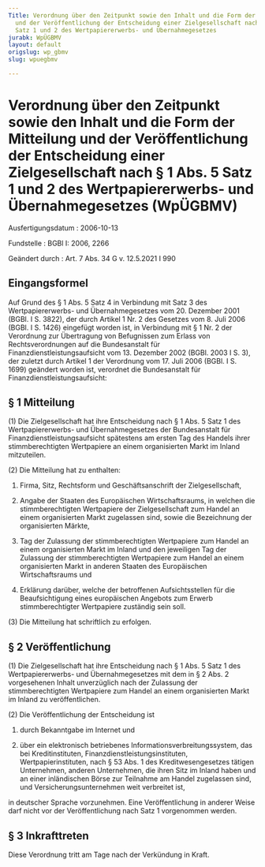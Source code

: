 ```yaml
---
Title: Verordnung über den Zeitpunkt sowie den Inhalt und die Form der Mitteilung
  und der Veröffentlichung der Entscheidung einer Zielgesellschaft nach § 1 Abs. 5
  Satz 1 und 2 des Wertpapiererwerbs- und Übernahmegesetzes
jurabk: WpÜGBMV
layout: default
origslug: wp_gbmv
slug: wpuegbmv

---
```


# Verordnung über den Zeitpunkt sowie den Inhalt und die Form der Mitteilung und der Veröffentlichung der Entscheidung einer Zielgesellschaft nach § 1 Abs. 5 Satz 1 und 2 des Wertpapiererwerbs- und Übernahmegesetzes (WpÜGBMV)

Ausfertigungsdatum
:   2006-10-13

Fundstelle
:   BGBl I: 2006, 2266

Geändert durch
:   Art. 7 Abs. 34 G v. 12.5.2021 I 990



## Eingangsformel

Auf Grund des § 1 Abs. 5 Satz 4 in Verbindung mit Satz 3 des Wertpapiererwerbs- und Übernahmegesetzes vom 20. Dezember 2001 (BGBl. I S. 3822), der durch Artikel 1 Nr. 2 des Gesetzes vom 8. Juli 2006 (BGBl. I S. 1426) eingefügt worden ist, in Verbindung mit § 1 Nr. 2 der Verordnung zur Übertragung von Befugnissen zum Erlass von Rechtsverordnungen auf die Bundesanstalt für Finanzdienstleistungsaufsicht vom 13. Dezember 2002 (BGBl. 2003 I S. 3), der zuletzt durch Artikel 1 der Verordnung vom 17. Juli 2006 (BGBl. I S. 1699) geändert worden ist, verordnet die Bundesanstalt für Finanzdienstleistungsaufsicht:


## § 1 Mitteilung

(1) Die Zielgesellschaft hat ihre Entscheidung nach § 1 Abs. 5 Satz 1 des Wertpapiererwerbs- und Übernahmegesetzes der Bundesanstalt für Finanzdienstleistungsaufsicht spätestens am ersten Tag des Handels ihrer stimmberechtigten Wertpapiere an einem organisierten Markt im Inland mitzuteilen.

(2) Die Mitteilung hat zu enthalten:

1.  Firma, Sitz, Rechtsform und Geschäftsanschrift der Zielgesellschaft,


2.  Angabe der Staaten des Europäischen Wirtschaftsraums, in welchen die stimmberechtigten Wertpapiere der Zielgesellschaft zum Handel an einem organisierten Markt zugelassen sind, sowie die Bezeichnung der organisierten Märkte,


3.  Tag der Zulassung der stimmberechtigten Wertpapiere zum Handel an einem organisierten Markt im Inland und den jeweiligen Tag der Zulassung der stimmberechtigten Wertpapiere zum Handel an einem organisierten Markt in anderen Staaten des Europäischen Wirtschaftsraums und


4.  Erklärung darüber, welche der betroffenen Aufsichtsstellen für die Beaufsichtigung eines europäischen Angebots zum Erwerb stimmberechtigter Wertpapiere zuständig sein soll.




(3) Die Mitteilung hat schriftlich zu erfolgen.


## § 2 Veröffentlichung

(1) Die Zielgesellschaft hat ihre Entscheidung nach § 1 Abs. 5 Satz 1 des Wertpapiererwerbs- und Übernahmegesetzes mit dem in § 2 Abs. 2 vorgesehenen Inhalt unverzüglich nach der Zulassung der stimmberechtigten Wertpapiere zum Handel an einem organisierten Markt im Inland zu veröffentlichen.

(2) Die Veröffentlichung der Entscheidung ist

1.  durch Bekanntgabe im Internet und


2.  über ein elektronisch betriebenes Informationsverbreitungssystem, das bei Kreditinstituten, Finanzdienstleistungsinstituten, Wertpapierinstituten, nach § 53 Abs. 1 des Kreditwesengesetzes tätigen Unternehmen, anderen Unternehmen, die ihren Sitz im Inland haben und an einer inländischen Börse zur Teilnahme am Handel zugelassen sind, und Versicherungsunternehmen weit verbreitet ist,



in deutscher Sprache vorzunehmen. Eine Veröffentlichung in anderer Weise darf nicht vor der Veröffentlichung nach Satz 1 vorgenommen werden.


## § 3 Inkrafttreten

Diese Verordnung tritt am Tage nach der Verkündung in Kraft.


